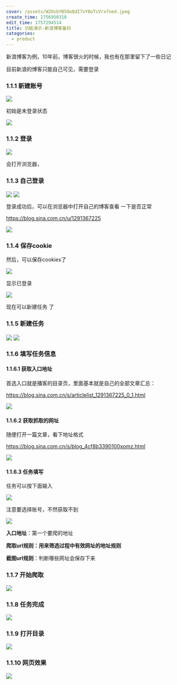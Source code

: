 ```yaml
---
cover: /assets/W2OsbYB5OoQdI7xY0oTcVrx7ned.jpeg
create_time: 1756950318
edit_time: 1757294514
title: 功能演示-新浪博客备份
categories:
  - product
---
```



 新浪博客为例，10年前，博客很火的时候，我也有在那里留下了一些日记

目前新浪的博客只能自己可见，需要登录

### 1.1.1 新建账号

<img src="/assets/H81cbhi3HowJZhxG2mNcNfzhnHb.png" src-width="1251" class="markdown-img m-auto" src-height="531" align="center"/>

初始是未登录状态

<img src="/assets/RIinb2eLzoKFhNxOpW0c1caanLe.png" src-width="1260" class="markdown-img m-auto" src-height="166" align="center"/>

### 1.1.2 登录

<img src="/assets/JN8fbPtgdoOYRZxsbcucasRtnSf.png" src-width="1239" class="markdown-img m-auto" src-height="171" align="center"/>

会打开浏览器，

### 1.1.3 自己登录

<img src="/assets/IO5Jb7wCEohwzcxhqvwchUCHnbf.png" src-width="578" class="markdown-img m-auto" src-height="214" align="center"/>

<img src="/assets/CGelb4Zj0oIdEmxEAdRcWi6PnXe.png" src-width="890" class="markdown-img m-auto" src-height="572" align="center"/>

登录成功后，可以在浏览器中打开自己的博客查看 一下是否正常

https://blog.sina.com.cn/u/1291367225

<img src="/assets/GD3LbUm3WoWmUaxOosQcLThBnxc.png" src-width="774" class="markdown-img m-auto" src-height="560" align="center"/>

### 1.1.4 保存cookie

然后，可以保存cookies了

<img src="/assets/UCMVbD1tVoudLhxGcHKcxBKinSf.png" src-width="692" class="markdown-img m-auto" src-height="259" align="center"/>

显示已登录

<img src="/assets/PTtKb9YikoQkiuxFBl6cY0innxh.png" src-width="1246" class="markdown-img m-auto" src-height="188" align="center"/>

现在可以新建任务 了

### 1.1.5 新建任务

<img src="/assets/D6TbbKur6oMIyUxqb90c83l1nkf.png" src-width="1024" class="markdown-img m-auto" src-height="621" align="center"/>

<img src="/assets/Bn2pbUtJDo2FGRxC4U3cj7wSnYd.png" src-width="1245" class="markdown-img m-auto" src-height="678" align="center"/>

### 1.1.6 填写任务信息

#### 1.1.6.1 获取入口地址

首选入口就是播客的目录页，里面基本就是自己的全部文章汇总：

https://blog.sina.com.cn/s/articlelist_1291367225_0_1.html

<img src="/assets/MOreb78XdoxFWxxzi5YcXenOnSF.png" src-width="1461" class="markdown-img m-auto" src-height="889" align="center"/>

#### 1.1.6.2 获取抓取的网址 

随便打开一篇文章，看下地址格式

https://blog.sina.com.cn/s/blog_4cf8b3390100xomz.html

<img src="/assets/XDKBb54u6oZks1xjWIvcNTmHnog.png" src-width="1358" class="markdown-img m-auto" src-height="473" align="center"/>

#### 1.1.6.3 任务填写

任务可以按下面输入

<img src="/assets/FsmLb7bGmodVBRx3dsnc97d3nSd.png" src-width="663" class="markdown-img m-auto" src-height="881" align="center"/>

注意要选择账号，不然获取不到

<img src="/assets/HysCbdbuno579Jxiz5icwIdYnqg.png" src-width="467" class="markdown-img m-auto" src-height="273" align="center"/>

 **入口地址**：第一个要爬的地址

 **爬取url规则：用来筛选过程中有效网址的地址规则**

 **截图url规则**：判断哪些网址会保存下来

### 1.1.7 开始爬取

<img src="/assets/DUHAb9049oP8FuxoCeBc2rGmnKf.png" src-width="1233" class="markdown-img m-auto" src-height="150" align="center"/>

### 1.1.8 任务完成

<img src="/assets/BLhQbsBzfoAIxrxwUFXcnnMvnLh.png" src-width="1261" class="markdown-img m-auto" src-height="218" align="center"/>

### 1.1.9 打开目录

<img src="/assets/AsCibIIQFooew3x38KfcxQ0tnLe.png" src-width="1122" class="markdown-img m-auto" src-height="306" align="center"/>

### 1.1.10 网页效果

<img src="/assets/KcbTbAF0OoPuNXxCuzzcADxOnwg.png" src-width="1229" class="markdown-img m-auto" src-height="451" align="center"/>


